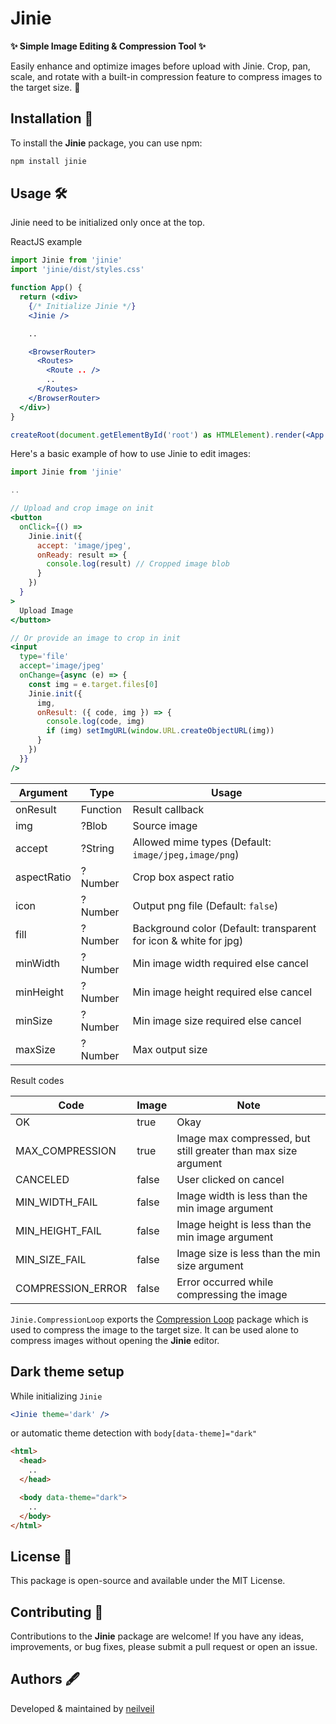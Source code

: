 # Jinie

**✨ Simple Image Editing & Compression Tool ✨**

Easily enhance and optimize images before upload with Jinie. Crop, pan, scale, and rotate with a built-in compression feature to compress images to the target size. 🚀

## Installation 🚀

To install the **Jinie** package, you can use npm:

```bash
npm install jinie
```

## Usage 🛠️

Jinie need to be initialized only once at the top.

ReactJS example

```jsx
import Jinie from 'jinie'
import 'jinie/dist/styles.css'

function App() {
  return (<div>
    {/* Initialize Jinie */}
    <Jinie />

    ..

    <BrowserRouter>
      <Routes>
        <Route .. />
        ..
      </Routes>
    </BrowserRouter>
  </div>)
}

createRoot(document.getElementById('root') as HTMLElement).render(<App />)
```

Here's a basic example of how to use Jinie to edit images:

```jsx
import Jinie from 'jinie'

..

// Upload and crop image on init
<button
  onClick={() =>
    Jinie.init({
      accept: 'image/jpeg',
      onReady: result => {
        console.log(result) // Cropped image blob
      }
    })
  }
>
  Upload Image
</button>

// Or provide an image to crop in init
<input
  type='file'
  accept='image/jpeg'
  onChange={async (e) => {
    const img = e.target.files[0]
    Jinie.init({
      img,
      onResult: ({ code, img }) => {
        console.log(code, img)
        if (img) setImgURL(window.URL.createObjectURL(img))
      }
    })
  }}
/>
```

| Argument    | Type     | Usage                                                            |
| ----------- | -------- | ---------------------------------------------------------------- |
| onResult    | Function | Result callback                                                  |
| img         | ?Blob    | Source image                                                     |
| accept      | ?String  | Allowed mime types (Default: `image/jpeg,image/png`)             |
| aspectRatio | ?Number  | Crop box aspect ratio                                            |
| icon        | ?Number  | Output png file (Default: `false`)                               |
| fill        | ?Number  | Background color (Default: transparent for icon & white for jpg) |
| minWidth    | ?Number  | Min image width required else cancel                             |
| minHeight   | ?Number  | Min image height required else cancel                            |
| minSize     | ?Number  | Min image size required else cancel                              |
| maxSize     | ?Number  | Max output size                                                  |

Result codes

| Code              | Image | Note                                                           |
| ----------------- | ----- | -------------------------------------------------------------- |
| OK                | true  | Okay                                                           |
| MAX_COMPRESSION   | true  | Image max compressed, but still greater than max size argument |
| CANCELED          | false | User clicked on cancel                                         |
| MIN_WIDTH_FAIL    | false | Image width is less than the min image argument                |
| MIN_HEIGHT_FAIL   | false | Image height is less than the min image argument               |
| MIN_SIZE_FAIL     | false | Image size is less than the min size argument                  |
| COMPRESSION_ERROR | false | Error occurred while compressing the image                     |

`Jinie.CompressionLoop` exports the [Compression Loop](https://github.com/neilveil/compression-loop) package which is used to compress the image to the target size. It can be used alone to compress images without opening the **Jinie** editor.

## Dark theme setup

While initializing `Jinie`

```jsx
<Jinie theme='dark' />
```

or automatic theme detection with `body[data-theme]="dark"`

```html
<html>
  <head>
    ..
  </head>

  <body data-theme="dark">
    ..
  </body>
</html>
```

## License 📜

This package is open-source and available under the MIT License.

## Contributing 🙌

Contributions to the **Jinie** package are welcome! If you have any ideas, improvements, or bug fixes, please submit a pull request or open an issue.

## Authors 🖋️

Developed & maintained by [neilveil](https://github.com/neilveil)
